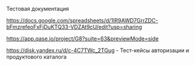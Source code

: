 Тестовая документация

https://docs.google.com/spreadsheets/d/1IR9AWD7GrrZDC-bFmzrefeoFxFjDuKTQ33-VDZAt9cU/edit?usp=sharing

https://app.qase.io/project/G8?suite=63&previewMode=side

https://disk.yandex.ru/d/c-4C7TWc_2TGug - Тест-кейсы авторизации и продуктового каталога
